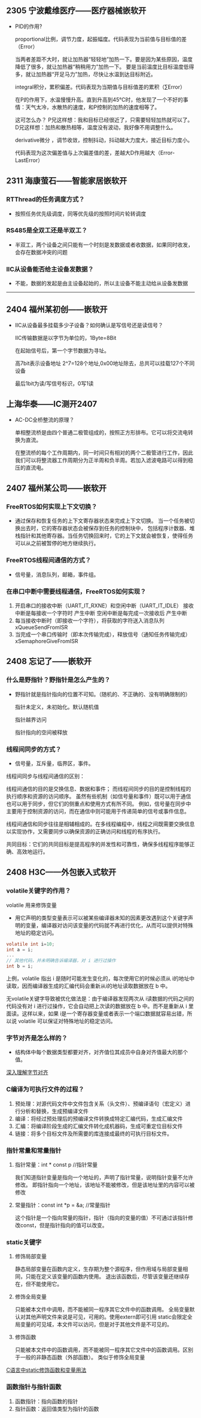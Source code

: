 
## 2305 宁波戴维医疗——医疗器械嵌软开

- PID的作用?

    proportional比例，调节力度，起振幅度。代码表现为当前值与目标值的差（Error）

    当两者差距不大时，就让加热器“轻轻地”加热一下。要是因为某些原因，温度降低了很多，就让加热器“稍稍用力”加热一下。
    要是当前温度比目标温度低得多，就让加热器“开足马力”加热，尽快让水温到达目标附近。

    integral积分，累积偏差。代码表现为当期值与目标值差的累积（∑Error）

    在P的作用下，水温慢慢升高。直到升高到45℃时，他发现了一个不好的事情：天气太冷，水散热的速度，和P控制的加热的速度相等了。

    这可怎么办？ P兄这样想：我和目标已经很近了，只需要轻轻加热就可以了。D兄这样想：加热和散热相等，温度没有波动，我好像不用调整什么。

    derivative微分 ，调节收敛，控制抖动，抖动越大力度大，接近目标力度小。

    代码表现为这次偏差值与上次偏差值的差，差越大D作用越大（Error-LastError）

## 2311 海康萤石——智能家居嵌软开

### RTThread的任务调度方式？

- 按照任务优先级调度，同等优先级的按照时间片轮转调度

### RS485是全双工还是半双工？

- 半双工，两个设备之间只能有一个时刻是发数据或者收数据，如果同时收发，会存在数据冲突的问题

### IIC从设备能否给主设备发数据？

- 不能，数据的发起是由主设备起始的，所以主设备不能主动给从设备发数据

---

## 2404 福州某初创——嵌软开

- IIC从设备最多挂载多少子设备？如何确认是写信号还是读信号？

    IIC传输数据是以字节为单位的，1Byte=8Bit

    在起始信号后，第一个字节数据为寻址。

    高7bit表示设备地址 2^7=128个地址,0x00地址除去，总共可以挂载127个不同设备

    最后1bit为读/写信号标识，0写1读

## 上海华泰——IC测开2407

- AC-DC全桥整流的原理？

    单相整流桥是由四个普通二极管组成的，按照正方形排布。它可以将交流电转换为直流。

    在整流桥的每个工作周期内，同一时间只有相对的两个二极管进行工作，因此我们可以将整流器工作周期分为正半周和负半周。若加入滤波电路可以得到稳压的直流电。

## 2407 福州某公司——嵌软开

### FreeRTOS如何实现上下文切换？

- 通过保存和恢复任务的上下文寄存器状态来完成上下文切换。
当一个任务被切换出去时，它的寄存器状态会被保存到任务的控制块中，
包括程序计数器、堆栈指针和其他寄存器。当任务切换回来时，它的上下文就会被恢复，使得任务可以从之前被暂停的地方继续执行。

### FreeRTOS线程间通信的方式？

- 信号量，消息队列，邮箱，事件组。

### 在串口中断中需要线程通信，FreeRTOS如何实现？

1. 开启串口的接收中断（UART_IT_RXNE）和空闲中断（UART_IT_IDLE）
      接收中断是每接收一个字符时 产生中断
      空闲中断是每完成一次接收后 产生中断
2. 每当接收中断时（即接收一个字符），将获取的字符送入消息队列 xQueueSendFromISR
3. 当完成一个串口传输时（即本次传输完成），释放信号（通知任务传输完成）xSemaphoreGiveFromISR

## 2408 忘记了——嵌软开

### 什么是野指针？野指针是怎么产生的？

- 野指针就是指针指向的位置不可知。（随机的、不正确的、没有明确限制的）

    指针未定义，未初始化。默认随机值

    指针越界访问
    
    指针指向的空间被释放

### 线程间同步的方式？

- 信号量，互斥量，临界区，事件。

线程间同步与线程间通信的区别：

线程间通信的目的是交换信息、数据和事件；
而线程间同步的目的是控制线程的执行顺序和资源的访问顺序。
虽然有些机制（如信号量和事件）既可以用于通信也可以用于同步，但它们的侧重点和使用方式有所不同。
例如，信号量在同步中主要用于控制资源的访问，而在通信中则可能用于传递简单的信号或事件信息。

线程间通信和同步往往是相辅相成的。在多线程编程中，线程之间既需要交换信息以实现协作，又需要同步以确保资源的正确访问和线程的有序执行。

共同目标：它们的共同目标是提高程序的并发性和可靠性，确保多线程程序能够正确、高效地运行。

## 2408 H3C——外包嵌入式软开

### volatile关键字的作用？

volatile 用来修饰变量

- 用它声明的类型变量表示可以被某些编译器未知的因素更改遇到这个关键字声明的变量，编译器对访问该变量的代码就不再进行优化，从而可以提供对特殊地址的稳定访问。

```c
volatile int i=10;
int a = i;
...
// 其他代码，并未明确告诉编译器，对 i 进行过操作
int b = i;
```

上例，volatile 指出 i 是随时可能发生变化的，每次使用它的时候必须从 i的地址中读取，因而编译器生成的汇编代码会重新从i的地址读取数据放在 b 中。

无volatile关键字导致被优化做法是：由于编译器发现两次从 i读数据的代码之间的代码没有对 i 进行过操作，它会自动把上次读的数据放在 b 中。而不是重新从 i 里面读。这样以来，如果 i是一个寄存器变量或者表示一个端口数据就容易出错，所以说 volatile 可以保证对特殊地址的稳定访问。

### 字节对齐是怎么样的？

- 结构体中每个数据类型都要对齐，对齐值位其成员中自身对齐值最大的那个值。

[深入理解字节对齐](https://blog.csdn.net/CharlesJhonson/article/details/104862665)

### C编译为可执行文件的过程？

1. 预处理：对源代码文件中文件包含关系（头文件）、预编译语句（宏定义）进行分析和替换，生成预编译文件
2. 编译：将经过预处理后的预编译文件转换成特定汇编代码，生成汇编文件
3. 汇编：将编译阶段生成的汇编文件转化成机器码，生成可重定位目标文件
4. 链接：将多个目标文件及所需要的库连接成最终的可执行目标文件。

### 指针常量和常量指针

1. 指针常量：int * const p //指针常量

     我们知道指针变量是指向一个地址的，声明了指针常量，说明指针变量不允许修改。
     即指针指向一个地址，该地址不能被修改，但是该地址里的内容可以被修改

2. 常量指针：const int *p = &a; //常量指针

     这个指针是一个指向常量的指针，指针（指向的变量的值）不可通过该指针修改const，但是指针指向的值可以改变。

### static关键字

1. 修饰局部变量

     静态局部变量在函数内定义，生存期为整个源程序，但作用域与局部变量相同，只能在定义该变量的函数内使用。
     退出该函数后，尽管该变量还继续存在，但不能使用它。

2. 修饰全局变量

     只能被本文件中调用，而不能被同一程序其它文件中的函数调用。
     全局变量默认对其他声明文件来说是可见，可用的。使用extern即可引用
     static会限定全局变量的可见域，本文件可以访问，但是对于其他文件是不可见的。

3. 修饰函数

     只能被本文件中的函数调用，而不能被同一程序其它文件中的函数调用。区别于一般的非静态函数（外部函数）。
     类似于修饰全局变量

[C语言中static修饰函数和变量用法](https://blog.csdn.net/qq_43530144/article/details/106273655)

### 函数指针与指针函数

1. 函数指针：指向函数的指针
2. 指针函数：返回值类型为指针的函数
